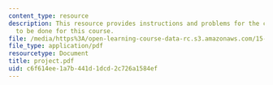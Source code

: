```yaml
---
content_type: resource
description: This resource provides instructions and problems for the computer project
  to be done for this course.
file: /media/https%3A/open-learning-course-data-rc.s3.amazonaws.com/15-072j-queues-theory-and-applications-spring-2006/c6f614ee1a7b441d1dcd2c726a1584ef_project.pdf
file_type: application/pdf
resourcetype: Document
title: project.pdf
uid: c6f614ee-1a7b-441d-1dcd-2c726a1584ef
---
```

